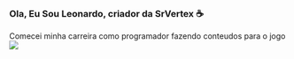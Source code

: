 ### Ola, Eu Sou Leonardo, criador da SrVertex :coffee:


Comecei minha carreira como programador fazendo conteudos para o jogo
<img src="FS22_1c_long_white.pngg">
